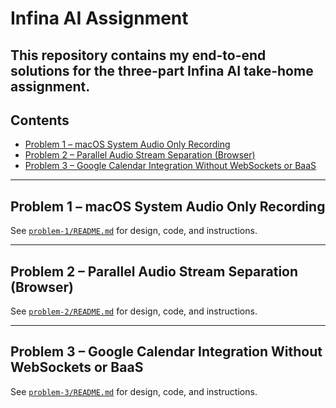 # Infina AI Assignment

This repository contains my end-to-end solutions for the three-part Infina AI take-home assignment.
---

## Contents

- [Problem 1 – macOS System Audio Only Recording](#problem-1--macos-system-audio-only-recording)  
- [Problem 2 – Parallel Audio Stream Separation (Browser)](#problem-2--parallel-audio-stream-separation-browser)  
- [Problem 3 – Google Calendar Integration Without WebSockets or BaaS](#problem-3--google-calendar-integration-without-websockets-or-baas)  

---

## Problem 1 – macOS System Audio Only Recording

See [`problem-1/README.md`](problem-1/README.md) for design, code, and instructions.

---

## Problem 2 – Parallel Audio Stream Separation (Browser)

See [`problem-2/README.md`](problem-2/README.md) for design, code, and instructions.

---

## Problem 3 – Google Calendar Integration Without WebSockets or BaaS

See [`problem-3/README.md`](problem-3/README.md) for design, code, and instructions.
